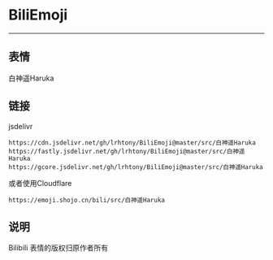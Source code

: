 # BiliEmoji
---
## 表情
白神遥Haruka
## 链接
jsdelivr
```
https://cdn.jsdelivr.net/gh/lrhtony/BiliEmoji@master/src/白神遥Haruka
https://fastly.jsdelivr.net/gh/lrhtony/BiliEmoji@master/src/白神遥Haruka
https://gcore.jsdelivr.net/gh/lrhtony/BiliEmoji@master/src/白神遥Haruka
```
或者使用Cloudflare
```
https://emoji.shojo.cn/bili/src/白神遥Haruka
```
## 说明
Bilibili 表情的版权归原作者所有
